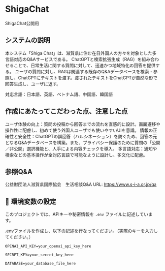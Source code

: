 # ShigaChat
ShigaChat公開用

## システムの説明
本システム「Shiga Chat」は、滋賀県に住む在日外国人の方々を対象とした多言語対応のQ&Aサービスである。
ChatGPTと検索拡張生成（RAG）を組み合わせることで、日常生活に関する質問に対して、迅速かつ地域特化の回答を提供する。
ユーザの質問に対し、RAGは関連する既存のQ&Aデータベースを検索・参照し、ChatGPTにテキストを渡す。渡されたテキストをChatGPTが自然な形で回答生成し、ユーザに返す。

対応言語：日本語、英語、ベトナム語、中国語、韓国語

## 作成にあたってこだわった点、注意した点
ユーザ体験の向上：質問の投稿から回答までの流れを直感的に設計。画面遷移や操作性に配慮し、初めて使う外国人ユーザでも使いやすいUIを意識。
情報の正確性と安全性：ChatGPTの誤回答（ハルシネーション）を防ぐため、回答の元となるQ&Aデータベースを構築。また、プライバシー保護のために質問の「公開／非公開」選択機能と、人手による内容チェックを導入。
多言語対応：通知や検索などの基本操作が全対応言語で可能なように設計し、多文化に配慮。

## 参照Q&A
公益財団法人滋賀県国際協会　生活相談Q&A
URL: https://www.s-i-a.or.jp/qa

## 🌱 環境変数の設定

このプロジェクトでは、APIキーや秘密情報を `.env` ファイルに記述しています。

.envファイルを作成し、以下の記述を行なってください。（実際のキーを入力してください。）

```.env
OPENAI_API_KEY=your_openai_api_key_here

SECRET_KEY=your_secret_key_here

DATABASE=your_database_file_here
```
